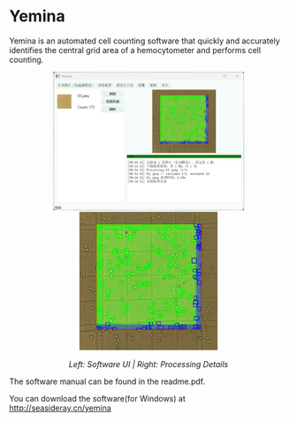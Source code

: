 # Yemina
Yemina is an automated cell counting software that quickly and accurately identifies the central grid area of a hemocytometer and performs cell counting.
<p align="center">
  <img src="software.png" alt="Before" height="250" />
  <img src="02.jpeg" alt="After" height="250" />
</p>

<p align="center">
  <em>Left: Software UI | Right: Processing Details</em>
</p>

The software manual can be found in the readme.pdf.

You can download the software(for Windows) at http://seasideray.cn/yemina
